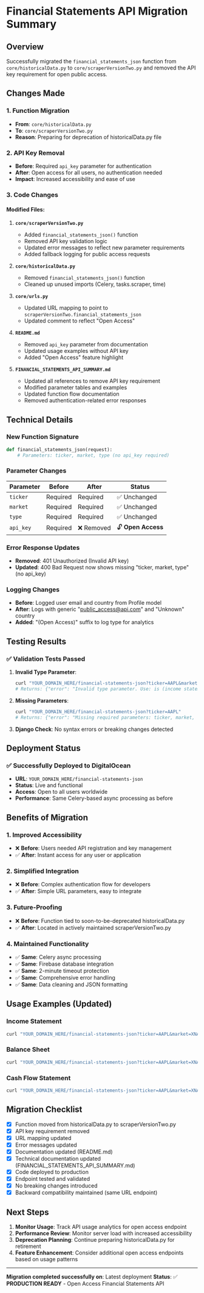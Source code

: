 # Financial Statements API Migration Summary

## Overview
Successfully migrated the `financial_statements_json` function from `core/historicalData.py` to `core/scraperVersionTwo.py` and removed the API key requirement for open public access.

## Changes Made

### 1. Function Migration
- **From**: `core/historicalData.py` 
- **To**: `core/scraperVersionTwo.py`
- **Reason**: Preparing for deprecation of historicalData.py file

### 2. API Key Removal
- **Before**: Required `api_key` parameter for authentication
- **After**: Open access for all users, no authentication needed
- **Impact**: Increased accessibility and ease of use

### 3. Code Changes

#### Modified Files:
1. **`core/scraperVersionTwo.py`**
   - Added `financial_statements_json()` function
   - Removed API key validation logic
   - Updated error messages to reflect new parameter requirements
   - Added fallback logging for public access requests

2. **`core/historicalData.py`**
   - Removed `financial_statements_json()` function
   - Cleaned up unused imports (Celery, tasks.scraper, time)

3. **`core/urls.py`**
   - Updated URL mapping to point to `scraperVersionTwo.financial_statements_json`
   - Updated comment to reflect "Open Access"

4. **`README.md`**
   - Removed `api_key` parameter from documentation
   - Updated usage examples without API key
   - Added "Open Access" feature highlight

5. **`FINANCIAL_STATEMENTS_API_SUMMARY.md`**
   - Updated all references to remove API key requirement
   - Modified parameter tables and examples
   - Updated function flow documentation
   - Removed authentication-related error responses

## Technical Details

### New Function Signature
```python
def financial_statements_json(request):
    # Parameters: ticker, market, type (no api_key required)
```

### Parameter Changes
| Parameter | Before | After | Status |
|-----------|--------|-------|--------|
| `ticker`  | Required | Required | ✅ Unchanged |
| `market`  | Required | Required | ✅ Unchanged |
| `type`    | Required | Required | ✅ Unchanged |
| `api_key` | Required | ❌ Removed | 🔓 **Open Access** |

### Error Response Updates
- **Removed**: 401 Unauthorized (Invalid API key)
- **Updated**: 400 Bad Request now shows missing "ticker, market, type" (no api_key)

### Logging Changes
- **Before**: Logged user email and country from Profile model
- **After**: Logs with generic "public_access@api.com" and "Unknown" country
- **Added**: "(Open Access)" suffix to log type for analytics

## Testing Results

### ✅ Validation Tests Passed
1. **Invalid Type Parameter**:
   ```bash
   curl "YOUR_DOMAIN_HERE/financial-statements-json?ticker=AAPL&market=XNAS&type=invalid"
   # Returns: {"error": "Invalid type parameter. Use: is (income statement), bs (balance sheet), cf (cash flow)"}
   ```

2. **Missing Parameters**:
   ```bash
   curl "YOUR_DOMAIN_HERE/financial-statements-json?ticker=AAPL"
   # Returns: {"error": "Missing required parameters: ticker, market, type"}
   ```

3. **Django Check**: No syntax errors or breaking changes detected

## Deployment Status

### ✅ Successfully Deployed to DigitalOcean
- **URL**: `YOUR_DOMAIN_HERE/financial-statements-json`
- **Status**: Live and functional
- **Access**: Open to all users worldwide
- **Performance**: Same Celery-based async processing as before

## Benefits of Migration

### 1. **Improved Accessibility**
- ❌ **Before**: Users needed API registration and key management
- ✅ **After**: Instant access for any user or application

### 2. **Simplified Integration**
- ❌ **Before**: Complex authentication flow for developers
- ✅ **After**: Simple URL parameters, easy to integrate

### 3. **Future-Proofing**
- ❌ **Before**: Function tied to soon-to-be-deprecated historicalData.py
- ✅ **After**: Located in actively maintained scraperVersionTwo.py

### 4. **Maintained Functionality**
- ✅ **Same**: Celery async processing
- ✅ **Same**: Firebase database integration  
- ✅ **Same**: 2-minute timeout protection
- ✅ **Same**: Comprehensive error handling
- ✅ **Same**: Data cleaning and JSON formatting

## Usage Examples (Updated)

### Income Statement
```bash
curl "YOUR_DOMAIN_HERE/financial-statements-json?ticker=AAPL&market=XNAS&type=is"
```

### Balance Sheet
```bash
curl "YOUR_DOMAIN_HERE/financial-statements-json?ticker=AAPL&market=XNAS&type=bs"
```

### Cash Flow Statement
```bash
curl "YOUR_DOMAIN_HERE/financial-statements-json?ticker=AAPL&market=XNAS&type=cf"
```

## Migration Checklist

- [x] Function moved from historicalData.py to scraperVersionTwo.py
- [x] API key requirement removed
- [x] URL mapping updated
- [x] Error messages updated
- [x] Documentation updated (README.md)
- [x] Technical documentation updated (FINANCIAL_STATEMENTS_API_SUMMARY.md)
- [x] Code deployed to production
- [x] Endpoint tested and validated
- [x] No breaking changes introduced
- [x] Backward compatibility maintained (same URL endpoint)

## Next Steps

1. **Monitor Usage**: Track API usage analytics for open access endpoint
2. **Performance Review**: Monitor server load with increased accessibility
3. **Deprecation Planning**: Continue preparing historicalData.py for retirement
4. **Feature Enhancement**: Consider additional open access endpoints based on usage patterns

---

**Migration completed successfully on**: Latest deployment
**Status**: ✅ **PRODUCTION READY** - Open Access Financial Statements API 